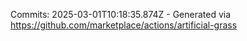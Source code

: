 Commits: 2025-03-01T10:18:35.874Z - Generated via https://github.com/marketplace/actions/artificial-grass
<br>
